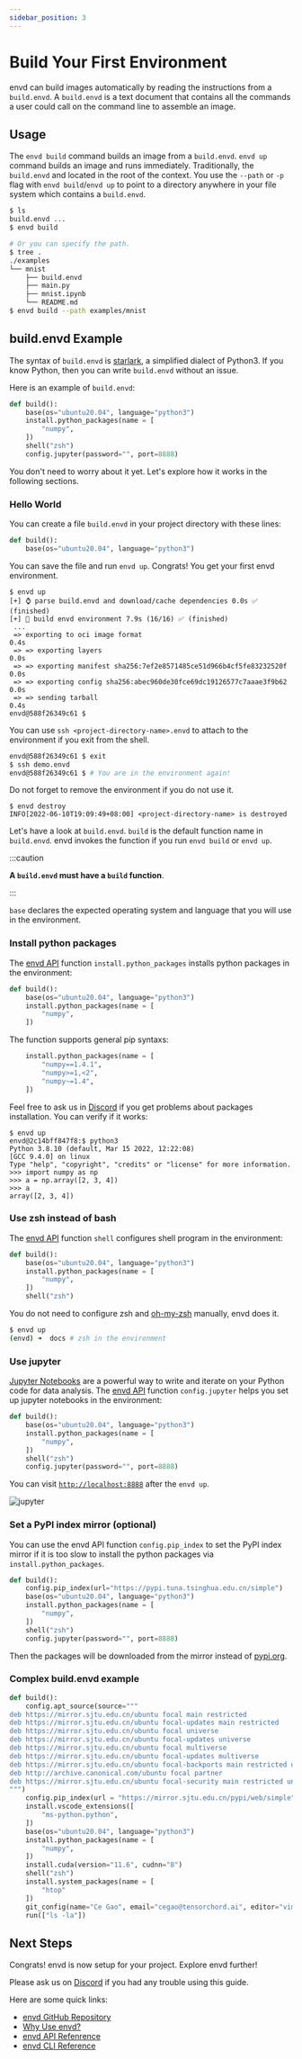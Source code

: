 ```yaml
---
sidebar_position: 3
---
```


# Build Your First Environment

envd can build images automatically by reading the instructions from a `build.envd`. A `build.envd` is a text document that contains all the commands a user could call on the command line to assemble an image.

## Usage

The `envd build` command builds an image from a `build.envd`. `envd up` command builds an image and runs immediately. Traditionally, the `build.envd` and located in the root of the context.  You use the `--path` or `-p` flag with `envd build`/`envd up` to point to a directory anywhere in your file system which contains a `build.envd`.

```bash
$ ls
build.envd ...
$ envd build
```

```bash
# Or you can specify the path.
$ tree .
./examples
└── mnist
    ├── build.envd
    ├── main.py
    ├── mnist.ipynb
    └── README.md
$ envd build --path examples/mnist
```

## build.envd Example

The syntax of `build.envd` is [starlark](https://docs.bazel.build/versions/main/skylark/language.html), a simplified dialect of Python3. If you know Python, then you can write `build.envd` without an issue.

Here is an example of `build.envd`:

```python title=build.envd
def build():
    base(os="ubuntu20.04", language="python3")
    install.python_packages(name = [
        "numpy",
    ])
    shell("zsh")
    config.jupyter(password="", port=8888)
```

You don't need to worry about it yet. Let's explore how it works in the following sections.

### Hello World

You can create a file `build.envd` in your project directory with these lines:

```python title=build.envd
def build():
    base(os="ubuntu20.04", language="python3")
```

You can save the file and run `envd up`. Congrats! You get your first envd environment.

```text title="envd up"
$ envd up
[+] ⌚ parse build.envd and download/cache dependencies 0.0s ✅ (finished) 
[+] 🐋 build envd environment 7.9s (16/16) ✅ (finished)
 ...
 => exporting to oci image format                                      0.4s
 => => exporting layers                                                0.0s
 => => exporting manifest sha256:7ef2e8571485ce51d966b4cf5fe83232520f  0.0s
 => => exporting config sha256:abec960de30fce69dc19126577c7aaae3f9b62  0.0s
 => => sending tarball                                                 0.4s
envd@588f26349c61 $ 
```

You can use `ssh <project-directory-name>.envd` to attach to the environment if you exit from the shell.

```bash title="connect the environment via ssh"
envd@588f26349c61 $ exit
$ ssh demo.envd
envd@588f26349c61 $ # You are in the environment again!
```

Do not forget to remove the environment if you do not use it.

```text title="destroy the environment"
$ envd destroy
INFO[2022-06-10T19:09:49+08:00] <project-directory-name> is destroyed
```

Let's have a look at `build.envd`. `build` is the default function name in `build.envd`. envd invokes the function if you run `envd build` or `envd up`.

:::caution

**A `build.envd` must have a `build` function**.

:::

`base` declares the expected operating system and language that you will use in the environment.

### Install python packages

The [envd API](../category/api-documentation) function `install.python_packages` installs python packages in the environment:

```python title=build.envd
def build():
    base(os="ubuntu20.04", language="python3")
    install.python_packages(name = [
        "numpy",
    ])
```

The function supports general pip syntaxs:

```python
    install.python_packages(name = [
        "numpy==1.4.1",
        "numpy>=1,<2",
        "numpy~=1.4",
    ])
```

Feel free to ask us in [Discord](https://discord.gg/KqswhpVgdU) if you get problems about packages installation. You can verify if it works:

```
$ envd up
envd@2c14bff847f8:$ python3
Python 3.8.10 (default, Mar 15 2022, 12:22:08) 
[GCC 9.4.0] on linux
Type "help", "copyright", "credits" or "license" for more information.
>>> import numpy as np
>>> a = np.array([2, 3, 4])
>>> a
array([2, 3, 4])
```

### Use zsh instead of bash

The [envd API](../category/api-documentation) function `shell` configures shell program in the environment:

```python title=build.envd
def build():
    base(os="ubuntu20.04", language="python3")
    install.python_packages(name = [
        "numpy",
    ])
    shell("zsh")
```

You do not need to configure zsh and [oh-my-zsh](https://ohmyz.sh/) manually, envd does it.

```bash
$ envd up
(envd) ➜  docs # zsh in the environment
```

### Use jupyter

[Jupyter Notebooks](https://jupyter.org/) are a powerful way to write and iterate on your Python code for data analysis. The [envd API](../category/api-documentation) function `config.jupyter` helps you set up jupyter notebooks in the environment:

```python title=build.envd
def build():
    base(os="ubuntu20.04", language="python3")
    install.python_packages(name = [
        "numpy",
    ])
    shell("zsh")
    config.jupyter(password="", port=8888)
```

You can visit [`http://localhost:8888`](http://localhost:8888) after the `envd up`.

![jupyter](./assets/jupyter.png)

### Set a PyPI index mirror (optional)

You can use the envd API function `config.pip_index` to set the PyPI index mirror if it is too slow to install the python packages via `install.python_packages`.

```python title=build.envd
def build():
    config.pip_index(url="https://pypi.tuna.tsinghua.edu.cn/simple")
    base(os="ubuntu20.04", language="python3")
    install.python_packages(name = [
        "numpy",
    ])
    shell("zsh")
    config.jupyter(password="", port=8888)
```

Then the packages will be downloaded from the mirror instead of [pypi.org](https://pypi.org/).

### Complex build.envd example

```python
def build():
    config.apt_source(source="""
deb https://mirror.sjtu.edu.cn/ubuntu focal main restricted
deb https://mirror.sjtu.edu.cn/ubuntu focal-updates main restricted
deb https://mirror.sjtu.edu.cn/ubuntu focal universe
deb https://mirror.sjtu.edu.cn/ubuntu focal-updates universe
deb https://mirror.sjtu.edu.cn/ubuntu focal multiverse
deb https://mirror.sjtu.edu.cn/ubuntu focal-updates multiverse
deb https://mirror.sjtu.edu.cn/ubuntu focal-backports main restricted universe multiverse
deb http://archive.canonical.com/ubuntu focal partner
deb https://mirror.sjtu.edu.cn/ubuntu focal-security main restricted universe multiverse
""")
    config.pip_index(url = "https://mirror.sjtu.edu.cn/pypi/web/simple")
    install.vscode_extensions([
        "ms-python.python",
    ])
    base(os="ubuntu20.04", language="python3")
    install.python_packages(name = [
        "numpy",
    ])
    install.cuda(version="11.6", cudnn="8")
    shell("zsh")
    install.system_packages(name = [
        "htop"
    ])
    git_config(name="Ce Gao", email="cegao@tensorchord.ai", editor="vim")
    run(["ls -la"])
```

## Next Steps

Congrats! envd is now setup for your project. Explore envd further!

Please ask us on [Discord](https://discord.gg/KqswhpVgdU) if you had any trouble using this guide.

Here are some quick links:

- [envd GitHub Repository](https://github.com/tensorchord/envd)
- [Why Use envd?](../why)
- [envd API Refenrence](../category/api-documentation)
- [envd CLI Reference](../reference/cli)
